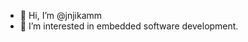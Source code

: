 - 👋 Hi, I’m @jnjikamm
- 👀 I’m interested in embedded software development.


<!---
jnjikamm/jnjikamm is a ✨ special ✨ repository because its `README.md` (this file) appears on your GitHub profile.
You can click the Preview link to take a look at your changes.
--->
